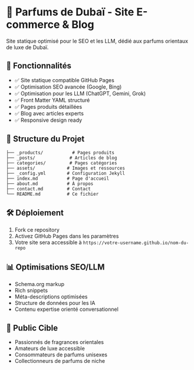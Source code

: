 # 🌟 Parfums de Dubaï - Site E-commerce & Blog

Site statique optimisé pour le SEO et les LLM, dédié aux parfums orientaux de luxe de Dubaï.

## 🚀 Fonctionnalités

- ✅ Site statique compatible GitHub Pages
- ✅ Optimisation SEO avancée (Google, Bing)
- ✅ Optimisation pour les LLM (ChatGPT, Gemini, Grok)
- ✅ Front Matter YAML structuré
- ✅ Pages produits détaillées
- ✅ Blog avec articles experts
- ✅ Responsive design ready

## 📁 Structure du Projet

```
├── _products/           # Pages produits
├── _posts/             # Articles de blog
├── categories/         # Pages catégories
├── assets/            # Images et ressources
├── _config.yml        # Configuration Jekyll
├── index.md           # Page d'accueil
├── about.md           # À propos
├── contact.md         # Contact
└── README.md          # Ce fichier
```

## 🛠️ Déploiement

1. Fork ce repository
2. Activez GitHub Pages dans les paramètres
3. Votre site sera accessible à `https://votre-username.github.io/nom-du-repo`

## 📊 Optimisations SEO/LLM

- Schema.org markup
- Rich snippets
- Méta-descriptions optimisées
- Structure de données pour les IA
- Contenu expertise orienté conversationnel

## 🎯 Public Cible

- Passionnés de fragrances orientales
- Amateurs de luxe accessible
- Consommateurs de parfums unisexes
- Collectionneurs de parfums de niche
